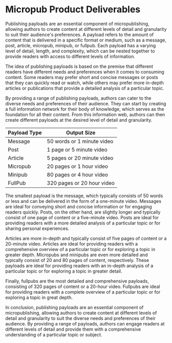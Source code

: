 # Micropub Product Deliverables
  
Publishing payloads are an essential component of micropublishing, allowing authors to create
content at different levels of detail and granularity to suit their audience's preferences. A
payload refers to the amount of content that is delivered in a specific format or medium, such as a
message, post, article, micropub, minipub, or fullpub. Each payload has a varying level of detail,
length, and complexity, which can be nested together to provide readers with access to different
levels of information.

The idea of publishing payloads is based on the premise that different readers have different needs
and preferences when it comes to consuming content. Some readers may prefer short and concise
messages or posts that they can quickly read or watch, while others may prefer more in-depth
articles or publications that provide a detailed analysis of a particular topic.

By providing a range of publishing payloads, authors can cater to the diverse needs and preferences
of their audience. They can start by creating a full information network for their body of
knowledge, which serves as the foundation for all their content. From this information web, authors
can then create different payloads at the desired level of detail and granularity.

<table>
<thead>
<tr>
<th>Payload Type</th>
<th>Output Size</th>
</tr>
</thead>
<tbody>
<tr>
<td>Message</td>
<td>50 words or 1 minute video</td>
</tr>
<tr>
<td>Post</td>
<td>1 page or 5 minute video</td>
</tr>
<tr>
<td>Article</td>
<td>5 pages or 20 minute video</td>
</tr>
<tr>
<td>Micropub</td>
<td>20 pages or 1 hour video</td>
</tr>
<tr>
<td>Minipub</td>
<td>80 pages or 4 hour video</td>
</tr>
<tr>
<td>FullPub</td>
<td>320 pages or 20 hour video</td>
</tr>
</tbody>
</table>


The smallest payload is the message, which typically consists of 50 words or less and can be
delivered in the form of a one-minute video. Messages are ideal for conveying short and concise
information or for engaging readers quickly. Posts, on the other hand, are slightly longer and
typically consist of one page of content or a five-minute video. Posts are ideal for providing
readers with a more detailed analysis of a particular topic or for sharing personal experiences.

Articles are more in-depth and typically consist of five pages of content or a 20-minute video.
Articles are ideal for providing readers with a comprehensive overview of a particular topic or for
exploring a topic in greater depth. Micropubs and minipubs are even more detailed and typically
consist of 20 and 80 pages of content, respectively. These payloads are ideal for providing readers
with an in-depth analysis of a particular topic or for exploring a topic in greater detail.

Finally, fullpubs are the most detailed and comprehensive payloads, consisting of 320 pages of
content or a 20-hour video. Fullpubs are ideal for providing readers with a complete overview of a
particular topic or for exploring a topic in great depth.

In conclusion, publishing payloads are an essential component of micropublishing, allowing authors
to create content at different levels of detail and granularity to suit the diverse needs and
preferences of their audience. By providing a range of payloads, authors can engage readers at
different levels of detail and provide them with a comprehensive understanding of a particular
topic or subject.
